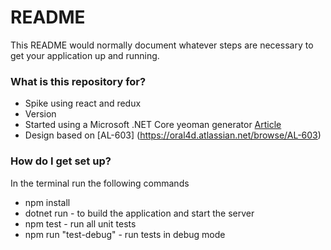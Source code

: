 # README #

This README would normally document whatever steps are necessary to get your application up and running.

### What is this repository for? ###

* Spike using react and redux
* Version
* Started using a Microsoft .NET Core yeoman generator [Article](https://blogs.msdn.microsoft.com/webdev/2017/02/14/building-single-page-applications-on-asp-net-core-with-javascriptservices/)
* Design based on [AL-603] (https://oral4d.atlassian.net/browse/AL-603)

### How do I get set up? ###

In the terminal run the following commands

* npm install
* dotnet run - to build the application and start the server
* npm test - run all unit tests
* npm run "test-debug" - run tests in debug mode